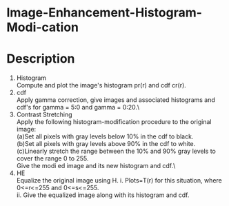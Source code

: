# Image-Enhancement-Histogram-Modi-cation

# Description
1. Histogram\
Compute and plot the image's histogram pr(r) and cdf cr(r).
2. cdf\
Apply gamma correction, give images and associated histograms and cdf's for gamma = 5:0 and gamma = 0:20.\
3. Contrast Stretching\
Apply the following histogram-modification procedure to the original image:\
(a)Set all pixels with gray levels below 10% in the cdf to black.\
(b)Set all pixels with gray levels above 90% in the cdf to white.\
(c)Linearly stretch the range between the 10% and 90% gray levels to cover the range 0 to 255.\
 Give the modi ed image and its new histogram and cdf.\
 4. HE\
 Equalize the original image using H.
 i. Plots=T(r) for this situation, where 0<=r<=255 and 0<=s<=255.\
 ii. Give the equalized image along with its histogram and cdf.
